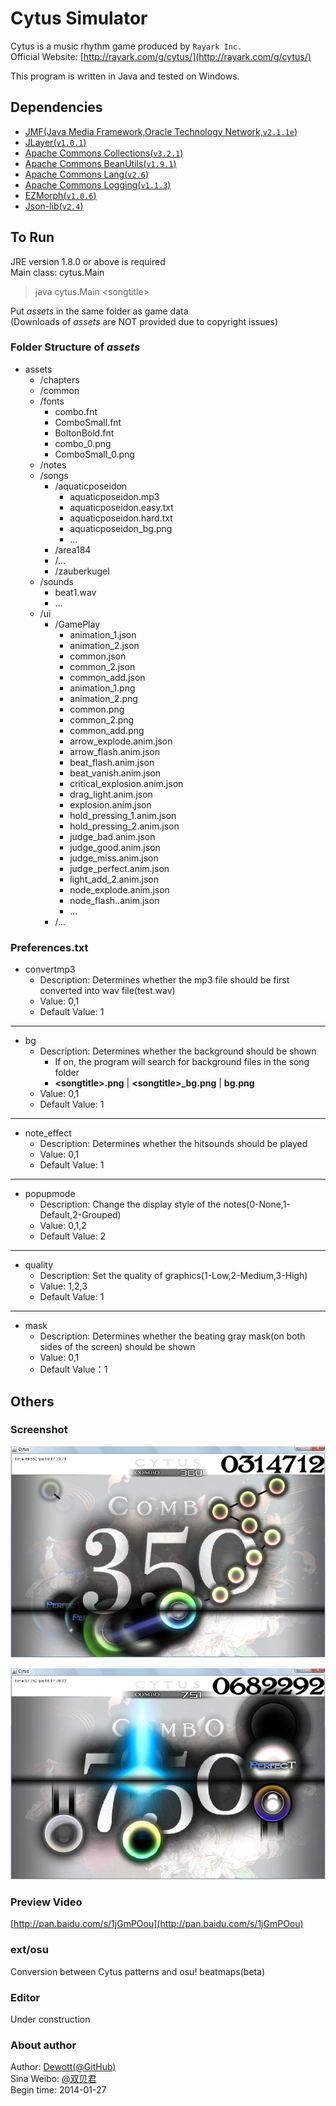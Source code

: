 Cytus Simulator
============
Cytus is a music rhythm game produced by `Rayark Inc.`   
Official Website: [http://rayark.com/g/cytus/](http://rayark.com/g/cytus/)   

This program is written in Java and tested on Windows.  

Dependencies
------------
- [JMF(Java Media Framework,Oracle Technology Network,`v2.1.1e`)](http://www.oracle.com/technetwork/java/javase/download-142937.html)
- [JLayer(`v1.0.1`)](http://www.javazoom.net/javalayer/javalayer.html)
- [Apache Commons Collections(`v3.2.1`)](http://commons.apache.org/proper/commons-collections/)
- [Apache Commons BeanUtils(`v1.9.1`)](http://commons.apache.org/proper/commons-beanutils/)
- [Apache Commons Lang(`v2.6`)](http://commons.apache.org/proper/commons-lang/)
- [Apache Commons Logging(`v1.1.3`)](http://commons.apache.org/proper/commons-logging/)
- [EZMorph(`v1.0.6`)](http://sourceforge.net/projects/ezmorph/files/ezmorph/)
- [Json-lib(`v2.4`)](http://sourceforge.net/projects/json-lib/)

To Run
------------
JRE version 1.8.0 or above is required  
Main class: cytus.Main  
> java cytus.Main &lt;songtitle&gt;

Put *assets*  in the same folder as game data  
(Downloads of *assets* are NOT provided due to copyright issues)

### Folder Structure of *assets*
- assets  
	- /chapters  
	- /common  
	- /fonts
		- combo.fnt  
		- ComboSmall.fnt  
		- BoltonBold.fnt  
		- combo_0.png  
		- ComboSmall_0.png  
	- /notes  
	- /songs
		- /aquaticposeidon
			- aquaticposeidon.mp3
			- aquaticposeidon.easy.txt
			- aquaticposeidon.hard.txt
			- aquaticposeidon_bg.png
			- ...
		- /area184
		- /...
		- /zauberkugel
	- /sounds
		- beat1.wav
		- ...
	- /ui
		- /GamePlay
			- animation_1.json
			- animation_2.json
			- common.json
			- common_2.json
			- common_add.json
			- animation_1.png
			- animation_2.png
			- common.png
			- common_2.png
			- common_add.png
			- arrow_explode.anim.json
			- arrow_flash.anim.json
			- beat_flash.anim.json
			- beat_vanish.anim.json
			- critical_explosion.anim.json
			- drag_light.anim.json
			- explosion.anim.json
			- hold_pressing_1.anim.json
			- hold_pressing_2.anim.json
			- judge_bad.anim.json
			- judge_good.anim.json
			- judge_miss.anim.json
			- judge_perfect.anim.json
			- light_add_2.anim.json
			- node_explode.anim.json
			- node_flash..anim.json
			- ...
		- /...


### Preferences.txt
- convertmp3
	- Description: Determines whether the mp3 file should be first converted into wav file(test.wav)
	- Value: 0,1  
	- Default Value: 1

----------

- bg
	- Description: Determines whether the background should be shown
		- If on, the program will search for background files in the song folder  
		-  **&lt;songtitle&gt;.png** | **&lt;songtitle&gt;_bg.png** | **bg.png** 
	- Value: 0,1  
	- Default Value: 1

----------

- note_effect
	- Description: Determines whether the hitsounds should be played  
	- Value: 0,1  
	- Default Value: 1

----------

- popupmode
	- Description: Change the display style of the notes(0-None,1-Default,2-Grouped)  
	- Value: 0,1,2  
	- Default Value: 2

----------

- quality
	- Description: Set the quality of graphics(1-Low,2-Medium,3-High)  
	- Value: 1,2,3  
	- Default Value: 1

----------

- mask
	- Description: Determines whether the beating gray mask(on both sides of the screen) should be shown  
	- Value: 0,1  
	- Default Value：1

Others
-------------

### Screenshot
![Screenshot1](https://github.com/Dewott/cytus/blob/master/ss1.jpg) 

![Screenshot2](https://github.com/Dewott/cytus/blob/master/ss2.jpg) 


### Preview Video
[http://pan.baidu.com/s/1jGmPOou](http://pan.baidu.com/s/1jGmPOou)

### ext/osu
Conversion between Cytus patterns and osu! beatmaps(beta)  

### Editor
Under construction

### About author
Author: [Dewott(@GitHub)](https://github.com/Dewott/cytus)   
Sina Weibo: [@双贝君](http://weibo.com/Dewott502/)  
Begin time: 2014-01-27
